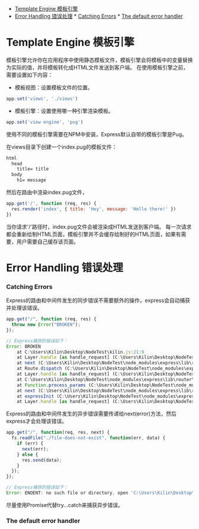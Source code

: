 
<!-- @import "[TOC]" {cmd="toc" depthFrom=1 depthTo=6 orderedList=false} -->

<!-- code_chunk_output -->

* [Template Engine 模板引擎](#template-engine-模板引擎)
* [Error Handling 错误处理](#error-handling-错误处理)
		* [Catching Errors](#catching-errors)
		* [The default error handler](#the-default-error-handler)

<!-- /code_chunk_output -->

# Template Engine 模板引擎
模板引擎允许你在应用程序中使用静态模板文件，模板引擎会将模板中的变量替换为实际的值，并将模板转化成HTML文件发送到客户端。
在使用模板引擎之前，需要设置如下内容：
* 模板视图：设置模板文件的位置。
```javascript
app.set('views', './views')
```
* 模板引擎：设置使用哪一种引擎渲染模板。
```javascript
app.set('view engine', 'pug')
```
使用不同的模板引擎需要在NPM中安装，Express默认自带的模板引擎是Pug。

在views目录下创建一个index.pug的模板文件：
```html
html
  head
    title= title
  body
    h1= message
```
然后在路由中渲染index.pug文件，
```javascript
app.get('/', function (req, res) {
  res.render('index', { title: 'Hey', message: 'Hello there!' })
})
```
当你请求'/'路径时，index.pug文件会被渲染成HTML发送到客户端。
每一次请求都会重新绘制HTML页面，模板引擎并不会缓存绘制好的HTML页面，如果有需要，用户需要自己缓存该页面。

# Error Handling 错误处理
### Catching Errors
Express的路由和中间件发生的同步错误不需要额外的操作，express会自动捕获并处理该错误。
```javascript {.line-numbers}
app.get("/", function (req, res) {
  throw new Error("BROKEN");
});

// Express捕获的错误如下：
Error: BROKEN
    at C:\Users\Kilin\Desktop\NodeTest\kilin.js:21:9
    at Layer.handle [as handle_request] (C:\Users\Kilin\Desktop\NodeTest\node_modules\express\lib\router\layer.js:95:5)
    at next (C:\Users\Kilin\Desktop\NodeTest\node_modules\express\lib\router\route.js:137:13)
    at Route.dispatch (C:\Users\Kilin\Desktop\NodeTest\node_modules\express\lib\router\route.js:112:3)
    at Layer.handle [as handle_request] (C:\Users\Kilin\Desktop\NodeTest\node_modules\express\lib\router\layer.js:95:5)
    at C:\Users\Kilin\Desktop\NodeTest\node_modules\express\lib\router\index.js:281:22
    at Function.process_params (C:\Users\Kilin\Desktop\NodeTest\node_modules\express\lib\router\index.js:335:12)
    at next (C:\Users\Kilin\Desktop\NodeTest\node_modules\express\lib\router\index.js:275:10)
    at expressInit (C:\Users\Kilin\Desktop\NodeTest\node_modules\express\lib\middleware\init.js:40:5)
    at Layer.handle [as handle_request] (C:\Users\Kilin\Desktop\NodeTest\node_modules\express\lib\router\layer.js:95:5)
```

Express的路由和中间件发生的异步错误需要传递给next(error)方法，然后express才会处理该错误。
```javascript {.line-numbers}
app.get("/", function(req, res, next) {
  fs.readFile("./file-does-not-exist", function(err, data) {
    if (err) {
      next(err);
    } else {
      res.send(data);
    }
  });
});

// Express捕获的错误如下：
Error: ENOENT: no such file or directory, open 'C:\Users\Kilin\Desktop\NodeTest\file-does-not-exist'
```

尽量使用Promise代替try...catch来捕获异步错误。

### The default error handler